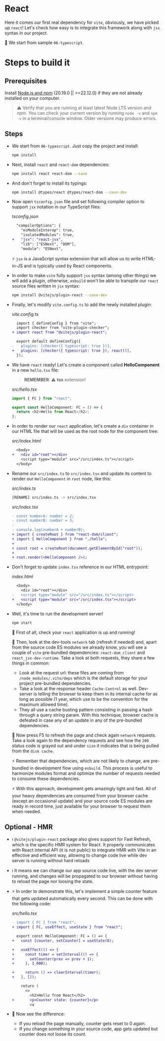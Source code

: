 # React

Here it comes our first real dependency for `vite`, obviously, we have picked up `react`! Let's check how easy is to integrate this framework along with `jsx` syntax in our project.

📌 We start from sample `06-typescript`.

# Steps to build it

## Prerequisites

Install [Node.js and npm](https://nodejs.org/en/) (20.19.0 || >=22.12.0) if they are not already installed on your computer.

> ⚠ Verify that you are running at least latest Node LTS version and npm. You can check your current version by running `node -v` and `npm -v` in a terminal/console window. Older versions may produce errors.

## Steps

- We start from `06-typescript`. Just copy the project and install:

  ```bash
  npm install
  ```

- Next, install `react` and `react-dom` dependencies:

  ```bash
  npm install react react-dom --save
  ```

- And don't forget to install its typings:

  ```bash
  npm install @types/react @types/react-dom --save-dev
  ```

- Now open `tsconfig.json` file and set following compiler option to support `jsx` notation in our TypeScript files:

  _tsconfig.json_

  ```diff
    "compilerOptions": {
      "esModuleInterop": true,
      "isolatedModules": true,
  +   "jsx": "react-jsx",
      "lib": ["ESNext", "DOM"],
      "module": "ESNext",
  ```

  ⚡ `jsx` is a JavaScript syntax extension that will allow us to write HTML-in-JS and is typically used by React components.

- In order to make `vite` fully support `jsx` syntax (among other things) we will add a plugin, otherwise, `esbuild` won't be able to transpile our `react` source files written in `jsx` syntax:

  ```bash
  npm install @vitejs/plugin-react --save-dev
  ```

- Finally, let's modify `vite.config.ts` to add the newly installed plugin:

  _vite.config.ts_

  ```diff
    import { defineConfig } from "vite";
    import checker from "vite-plugin-checker";
  + import react from "@vitejs/plugin-react";

    export default defineConfig({
  -   plugins: [checker({ typescript: true })],
  +   plugins: [checker({ typescript: true }), react()],
    });
  ```

- We have `react` ready! Let's create a component called **HelloComponent** in a new `hello.tsx` file:

  > **REMEMBER**: ⚠ **tsx** extension!

  _src/hello.tsx_

  ```ts
  import { FC } from "react";

  export const HelloComponent: FC = () => {
    return <h2>Hello from React</h2>;
  };
  ```

- In order to render our `react` application, let's create a `div` container in our HTML file that will be used as the root node for the component tree:

  _src/index.html_

  ```diff
    <body>
  +   <div id="root"></div>
      <script type="module" src="/src/index.ts"></script>
    </body>
  ```

- Rename our `src/index.ts` to `src/index.tsx` and update its content to render our `HelloComponent` in `root` node, like this:

  _src/index.ts_

  ```bash
  [RENAME] src/index.ts -> src/index.tsx
  ```

  _src/index.tsx_

  ```diff
  - const numberA: number = 2;
  - const numberB: number = 3;
  -
  - console.log(numberA + numberB);
  + import { createRoot } from "react-dom/client";
  + import { HelloComponent } from "./hello";
  +
  + const root = createRoot(document.getElementById("root"));
  +
  + root.render(<HelloComponent />);
  ```

- Don't forget to update `index.tsx` reference in our HTML entrypoint:

  _index.html_

  ```diff
    <body>
      <div id="root"></div>
  -   <script type="module" src="/src/index.ts"></script>
  +   <script type="module" src="/src/index.tsx"></script>
    </body>
  ```

- Well, it's time to run the development server!

  ```bash
  npm start
  ```

  🔎 First of all, check your `react` application is up and running!

  🔎 Then, look at the dev-tools `network` tab (refresh if needed) and, apart from the source code ES modules we already know, you will see a couple of `vite` pre-bundled dependencies: `react-dom_client` and `react_jsx-dev-runtime`. Take a look at both requests, they share a few things in common:

  - Look at the request url: these files are coming from `/node_modules/.vite/deps` which is the default storage for your project pre-bundled dependencies.
  - Take a look at the response header `Cache-Control` as well. Dev-server is telling the browser to keep them in its internal cache for as long as possible (1 year, which use to be the convention for the maximum allowed time).
  - They all use a cache busting pattern consisting in passing a hash through a query string param. With this technique, browser cache is defeated in case any of an update in any of the pre-bundled dependencies.

  🔎 Now press F5 to refresh the page and check again `network` requests. Take a look again to the dependency requests and see how the `200` status code is grayed out and under `size` it indicates that is being pulled from the `disk cache`.

  ⚡ Remember that dependencies, which are not likely to change, are pre-bundled in development flow using `esbuild`. This process is useful to harmonize modules format and optimize the number of requests needed to consume these dependencies.

  ⚡ With this approach, development gets amazingly light and fast. All of your heavy dependencies are consumed from your browser cache (except an occasional update) and your source code ES modules are ready in record time, just available for your browser to request them when needed.


## Optional - HMR

- ℹ️ `@vitejs/plugin-react` package also gives support for Fast Refresh, which is the specific HMR system for React. It properly communicates with React internal API (it is not public) to integrate HMR with Vite in an effective and efficient way, allowing to change code live while dev server is running without hard reloads 

- ℹ️ It means we can change our app source code live, with the dev server running, and changes will be propagated to our browser without having to reload the page nor loosing the state.

- ⚡ In order to demonstrate this, let's implement a simple counter feature that gets updated automatically every second. This can be done with the following code:

  _src/hello.tsx_

  ```diff
  - import { FC } from "react";
  + import { FC, useEffect, useState } from "react";

    export const HelloComponent: FC = () => {
  +   const [counter, setCounter] = useState(0);

  +   useEffect(() => {
  +     const timer = setInterval(() => {
  +       setCounter(prev => prev + 1);
  +     }, 1_000);

  +     return () => clearInterval(timer);
  +   }, []);

      return (
        <>
          <h2>Hello from React</h2>
  +       <p>Counter state: {counter}</p>
          <a

  ```

- 🔎 Now see the difference:
  - If you reload the page manually, counter gets reset to 0 again.
  - If you change something in your source code, app gets updated but counter does not loose its count.